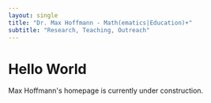 ```yaml
---
layout: single
title: "Dr. Max Hoffmann - Math(ematics|Education)+"
subtitle: "Research, Teaching, Outreach"
---
```


# Hello World

Max Hoffmann's homepage is currently under construction.